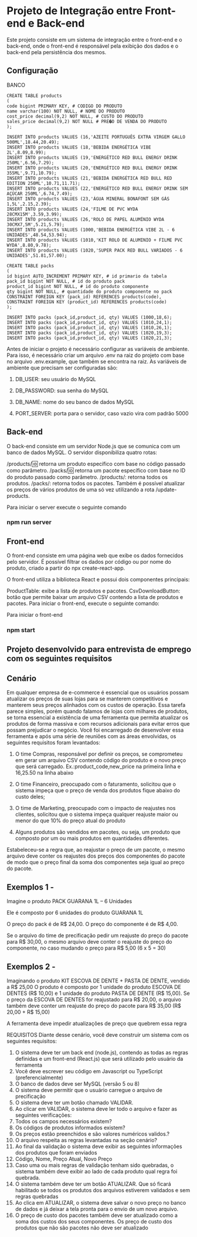 # Projeto de Integração entre Front-end e Back-end

Este projeto consiste em um sistema de integração entre o front-end e o back-end, onde o front-end é responsável pela exibição dos dados e o back-end pela persistência dos mesmos.

## Configuração

BANCO

```
CREATE TABLE products
(
code bigint PRIMARY KEY, # CODIGO DO PRODUTO
name varchar(100) NOT NULL, # NOME DO PRODUTO
cost_price decimal(9,2) NOT NULL, # CUSTO DO PRODUTO
sales_price decimal(9,2) NOT NULL # PRE�O DE VENDA DO PRODUTO
);

INSERT INTO products VALUES (16,'AZEITE PORTUGUÊS EXTRA VIRGEM GALLO 500ML',18.44,20.49);
INSERT INTO products VALUES (18,'BEBIDA ENERGÉTICA VIBE 2L',8.09,8.99);
INSERT INTO products VALUES (19,'ENERGÉTICO RED BULL ENERGY DRINK 250ML',6.56,7.29);
INSERT INTO products VALUES (20,'ENERGÉTICO RED BULL ENERGY DRINK 355ML',9.71,10.79);
INSERT INTO products VALUES (21,'BEBIDA ENERGÉTICA RED BULL RED EDITION 250ML',10.71,11.71);
INSERT INTO products VALUES (22,'ENERGÉTICO RED BULL ENERGY DRINK SEM AÇÚCAR 250ML',6.74,7.49);
INSERT INTO products VALUES (23,'ÁGUA MINERAL BONAFONT SEM GÁS 1,5L',2.15,2.39);
INSERT INTO products VALUES (24,'FILME DE PVC WYDA 28CMX15M',3.59,3.99);
INSERT INTO products VALUES (26,'ROLO DE PAPEL ALUMÍNIO WYDA 30CMX7,5M',5.21,5.79);
INSERT INTO products VALUES (1000,'BEBIDA ENERGÉTICA VIBE 2L - 6 UNIDADES',48.54,53.94);
INSERT INTO products VALUES (1010,'KIT ROLO DE ALUMINIO + FILME PVC WYDA',8.80,9.78);
INSERT INTO products VALUES (1020,'SUPER PACK RED BULL VARIADOS - 6 UNIDADES',51.81,57.00);

CREATE TABLE packs
(
id bigint AUTO_INCREMENT PRIMARY KEY, # id primario da tabela
pack_id bigint NOT NULL, # id do produto pack
product_id bigint NOT NULL, # id do produto componente
qty bigint NOT NULL, # quantidade do produto componente no pack
CONSTRAINT FOREIGN KEY (pack_id) REFERENCES products(code),
CONSTRAINT FOREIGN KEY (product_id) REFERENCES products(code)
);

INSERT INTO packs (pack_id,product_id, qty) VALUES (1000,18,6);
INSERT INTO packs (pack_id,product_id, qty) VALUES (1010,24,1);
INSERT INTO packs (pack_id,product_id, qty) VALUES (1010,26,1);
INSERT INTO packs (pack_id,product_id, qty) VALUES (1020,19,3);
INSERT INTO packs (pack_id,product_id, qty) VALUES (1020,21,3);
```


Antes de iniciar o projeto é necessário configurar as variáveis de ambiente. Para isso, é necessário criar um arquivo .env na raiz do projeto com base no arquivo .env.example, que também se encontra na raiz. As variáveis de ambiente que precisam ser configuradas são:

1. DB_USER: seu usuário do MySQL

2. DB_PASSWORD: sua senha do MySQL

3. DB_NAME: nome do seu banco de dados MySQL

4. PORT_SERVER: porta para o servidor, caso vazio vira com padrão 5000


## Back-end

O back-end consiste em um servidor Node.js que se comunica com um banco de dados MySQL. O servidor disponibiliza quatro rotas:

/products/:id: retorna um produto específico com base no código passado como parâmetro.
/packs/:id: retorna um pacote específico com base no ID do produto passado como parâmetro.
/products/: retorna todos os produtos.
/packs/: retorna todos os pacotes.
Também é possível atualizar os preços de vários produtos de uma só vez utilizando a rota /update-products.

Para iniciar o server execute o seguinte comando

### npm run server

## Front-end

O front-end consiste em uma página web que exibe os dados fornecidos pelo servidor. É possível filtrar os dados por código ou por nome do produto, criado a partir do npx create-react-app.

O front-end utiliza a biblioteca React e possui dois componentes principais:

ProductTable: exibe a lista de produtos e pacotes.
CsvDownloadButton: botão que permite baixar um arquivo CSV contendo a lista de produtos e pacotes.
Para iniciar o front-end, execute o seguinte comando:

Para iniciar o front-end

### npm start

## Projeto desenvolvido para entrevista de emprego com os seguintes requisitos

## Cenário

Em qualquer empresa de e-commerce é essencial que os usuários possam atualizar os preços de suas lojas para se manterem competitivos e manterem seus preços alinhados com os custos de operação. Essa tarefa parece simples, porém quando falamos de lojas com milhares de produtos, se torna essencial a existência de uma ferramenta que permita atualizar os produtos de forma massiva e com recursos adicionais para evitar erros que possam prejudicar o negócio. Você foi encarregado de desenvolver essa ferramenta e após uma série de reuniões com as áreas envolvidas, os seguintes requisitos foram levantados:

1. O time Compras, responsável por definir os preços, se comprometeu em gerar um arquivo CSV contendo código do produto e o novo preço que será carregado. Ex.:product_code,new_price na primeira linha e 16,25.50 na linha abaixo

2. O time Financeiro, preocupado com o faturamento, solicitou que o sistema impeça que o preço de venda dos produtos fique abaixo do custo deles;

3. O time de Marketing, preocupado com o impacto de reajustes nos clientes, solicitou que o sistema impeça qualquer reajuste maior ou menor do que 10% do preço atual do produto

4. Alguns produtos são vendidos em pacotes, ou seja, um produto que composto por um ou mais produtos em quantidades diferentes.

Estabeleceu-se a regra que, ao reajustar o preço de um pacote, o mesmo arquivo deve conter os reajustes dos preços dos componentes do pacote de modo que o preço final da soma dos componentes seja igual ao preço do pacote.

## Exemplos 1 -

Imagine o produto PACK GUARANA 1L – 6 Unidades

Ele é composto por 6 unidades do produto GUARANA 1L

O preço do pack é de R$ 24,00. O preço do componente é de R$ 4,00.

Se o arquivo do time de precificação pedir um reajuste do preço do pacote para R$ 30,00, o mesmo arquivo deve conter o reajuste do preço do componente, no caso mudando o preço para R$ 5,00 (6 x 5 = 30)

## Exemplos 2 -

Imaginando o produto KIT ESCOVA DE DENTE + PASTA DE DENTE, vendido a R$ 25,00 O produto é composto por 1 unidade do produto ESCOVA DE DENTES (R$ 10,00) e 1 unidade do produto PASTA DE DENTE (R$ 15,00). Se o preço da ESCOVA DE DENTES for reajustado para R$ 20,00, o arquivo também deve conter um reajuste do preço do pacote para R$ 35,00 (R$ 20,00 + R$ 15,00)

A ferramenta deve impedir atualizações de preço que quebrem essa regra

REQUISITOS
Diante desse cenário, você deve construir um sistema com os seguintes requisitos:

1. O sistema deve ter um back end (node.js), contendo as todas as regras definidas e um front-end (React.js) que será utilizado pelo usuário da ferramenta
2. Você deve escrever seu código em Javascript ou TypeScript (preferencialmente)
3. O banco de dados deve ser MySQL (versão 5 ou 8)
4. O sistema deve permitir que o usuário carregue o arquivo de precificação
5. O sistema deve ter um botão chamado VALIDAR.
6. Ao clicar em VALIDAR, o sistema deve ler todo o arquivo e fazer as seguintes verificações:
7. Todos os campos necessários existem?
8. Os códigos de produtos informados existem?
9. Os preços estão preenchidos e são valores numéricos validos.?
10. O arquivo respeita as regras levantadas na seção cenário?
11. Ao final da validação o sistema deve exibir as seguintes informações dos produtos que foram enviados
12. Código, Nome, Preço Atual, Novo Preço
13. Caso uma ou mais regras de validação tenham sido quebradas, o sistema também deve exibir ao lado de cada produto qual regra foi quebrada.
14. O sistema também deve ter um botão ATUALIZAR. Que só ficará habilitado se todos os produtos dos arquivos estiverem validados e sem regras quebradas
15. Ao clica em ATUALIZAR, o sistema deve salvar o novo preço no banco de dados e já deixar a tela pronta para o envio de um novo arquivo.
16. O preço de custo dos pacotes também deve ser atualizado como a soma dos custos dos seus componentes. Os preço de custo dos produtos que não são pacotes não deve ser atualizado

